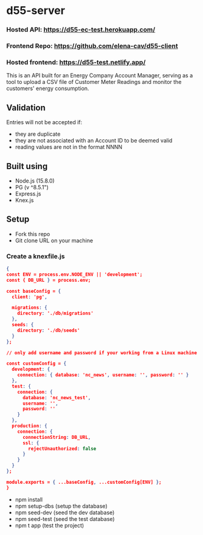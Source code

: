 # d55-server

### Hosted API: https://d55-ec-test.herokuapp.com/

### Frontend Repo: https://github.com/elena-cav/d55-client

### Hosted frontend: https://d55-test.netlify.app/

This is an API built for an Energy Company Account Manager, serving as a tool to upload a CSV file of Customer Meter Readings and monitor the customers' energy consumption.

## Validation

Entries will not be accepted if:

- they are duplicate
- they are not associated with an Account ID to be deemed valid
- reading values are not in the format NNNN

## Built using

- Node.js (15.8.0)
- PG (v ^8.5.1")
- Express.js
- Knex.js

## Setup

- Fork this repo
- Git clone URL on your machine

### Create a knexfile.js

```json
{
const ENV = process.env.NODE_ENV || 'development';
const { DB_URL } = process.env;

const baseConfig = {
  client: 'pg',

  migrations: {
    directory: './db/migrations'
  },
  seeds: {
    directory: './db/seeds'
  }
};

// only add username and password if your working from a Linux machine

const customConfig = {
  development: {
    connection: { database: 'nc_news', username: '', password: '' }
  },
  test: {
    connection: {
      database: 'nc_news_test',
      username: '',
      password: ''
    }
  },
  production: {
    connection: {
      connectionString: DB_URL,
      ssl: {
        rejectUnauthorized: false
      }
    }
  }
};

module.exports = { ...baseConfig, ...customConfig[ENV] };
}
```

- npm install
- npm setup-dbs (setup the database)
- npm seed-dev (seed the dev database)
- npm seed-test (seed the test database)
- npm t app (test the project)
